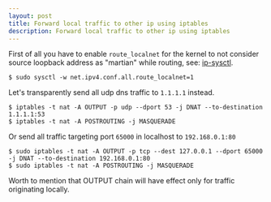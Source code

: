 ```yaml
---
layout: post
title: Forward local traffic to other ip using iptables 
description: Forward local traffic to other ip using iptables
---
```

First of all you have to enable `route_localnet` for the kernel to not consider source loopback address as 
"martian" while routing, see: [ip-sysctl](https://www.kernel.org/doc/Documentation/networking/ip-sysctl.txt).
```
$ sudo sysctl -w net.ipv4.conf.all.route_localnet=1
```

Let's transparently send all udp dns traffic to `1.1.1.1` instead.
```
$ iptables -t nat -A OUTPUT -p udp --dport 53 -j DNAT --to-destination 1.1.1.1:53
$ iptables -t nat -A POSTROUTING -j MASQUERADE
```

Or send all traffic targeting port `65000` in localhost to `192.168.0.1:80`
```
$ sudo iptables -t nat -A OUTPUT -p tcp --dest 127.0.0.1 --dport 65000 -j DNAT --to-destination 192.168.0.1:80
$ sudo iptables -t nat -A POSTROUTING -j MASQUERADE
```

Worth to mention that OUTPUT chain will have effect only for traffic originating locally.

